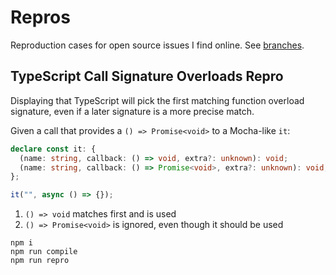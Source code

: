 # Repros

Reproduction cases for open source issues I find online.
See [branches](https://github.com/JoshuaKGoldberg/repros/branches).

## TypeScript Call Signature Overloads Repro

Displaying that TypeScript will pick the first matching function overload signature, even if a later signature is a more precise match.

Given a call that provides a `() => Promise<void>` to a Mocha-like `it`:

```ts
declare const it: {
  (name: string, callback: () => void, extra?: unknown): void;
  (name: string, callback: () => Promise<void>, extra?: unknown): void;
};

it("", async () => {});
```

1. `() => void` matches first and is used
2. `() => Promise<void>` is ignored, even though it should be used

```shell
npm i
npm run compile
npm run repro
```
